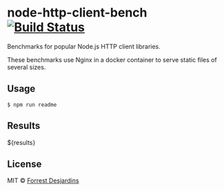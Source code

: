 # node-http-client-bench [![Build Status][travis-image]][travis-url]

Benchmarks for popular Node.js HTTP client libraries.

These benchmarks use Nginx in a docker container to serve static files of several sizes.

## Usage

```
$ npm run readme
```

## Results
${results}

## License

MIT © [Forrest Desjardins](https://github.com/fdesjardins)

[travis-url]: https://travis-ci.org/fdesjardins/node-http-client-bench
[travis-image]: https://img.shields.io/travis/fdesjardins/node-http-client-bench.svg?style=flat
